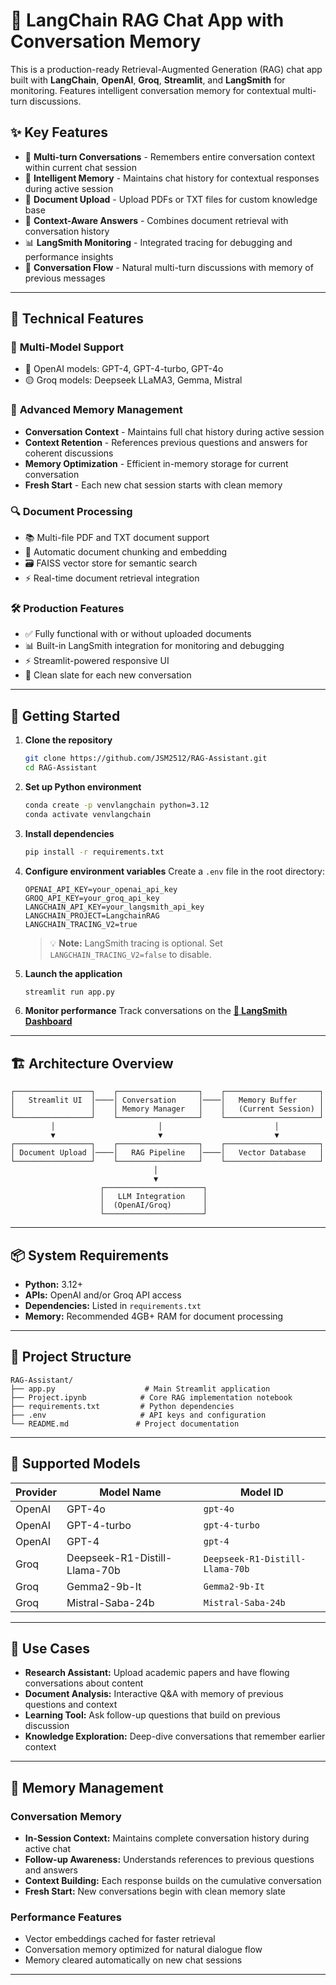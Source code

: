# 💬 LangChain RAG Chat App with Conversation Memory

This is a production-ready Retrieval-Augmented Generation (RAG) chat app built with **LangChain**, **OpenAI**, **Groq**, **Streamlit**, and **LangSmith** for monitoring. Features intelligent conversation memory for contextual multi-turn discussions.

## ✨ Key Features  
- 💬 **Multi-turn Conversations** - Remembers entire conversation context within current chat session
- 🧠 **Intelligent Memory** - Maintains chat history for contextual responses during active session
- 📄 **Document Upload** - Upload PDFs or TXT files for custom knowledge base
- 🎯 **Context-Aware Answers** - Combines document retrieval with conversation history
- 📊 **LangSmith Monitoring** - Integrated tracing for debugging and performance insights
- 🔄 **Conversation Flow** - Natural multi-turn discussions with memory of previous messages

---

## 🧰 Technical Features

### 🤖 **Multi-Model Support**
- 🔷 OpenAI models: GPT-4, GPT-4-turbo, GPT-4o  
- 🟡 Groq models: Deepseek LLaMA3, Gemma, Mistral

### 💾 **Advanced Memory Management**
- **Conversation Context** - Maintains full chat history during active session
- **Context Retention** - References previous questions and answers for coherent discussions
- **Memory Optimization** - Efficient in-memory storage for current conversation
- **Fresh Start** - Each new chat session starts with clean memory

### 🔍 **Document Processing**
- 📚 Multi-file PDF and TXT document support
- 🔗 Automatic document chunking and embedding
- 🗃️ FAISS vector store for semantic search
- ⚡ Real-time document retrieval integration

### 🛠️ **Production Features**
- ✅ Fully functional with or without uploaded documents
- 📊 Built-in LangSmith integration for monitoring and debugging
- ⚡ Streamlit-powered responsive UI
- 🧹 Clean slate for each new conversation

---

## 🚀 Getting Started

1. **Clone the repository**
   ```bash
   git clone https://github.com/JSM2512/RAG-Assistant.git
   cd RAG-Assistant
   ```

2. **Set up Python environment**
   ```bash
   conda create -p venvlangchain python=3.12
   conda activate venvlangchain
   ```

3. **Install dependencies**
   ```bash
   pip install -r requirements.txt
   ```

4. **Configure environment variables**
   Create a `.env` file in the root directory:
   ```env
   OPENAI_API_KEY=your_openai_api_key
   GROQ_API_KEY=your_groq_api_key
   LANGCHAIN_API_KEY=your_langsmith_api_key
   LANGCHAIN_PROJECT=LangchainRAG
   LANGCHAIN_TRACING_V2=true
   ```

   > 💡 **Note:** LangSmith tracing is optional. Set `LANGCHAIN_TRACING_V2=false` to disable.

5. **Launch the application**
   ```bash
   streamlit run app.py
   ```

6. **Monitor performance**
   Track conversations on the **[🚀 LangSmith Dashboard](https://smith.langchain.com/o/b30de270-0832-4d48-baa4-c4ce02a836dc/dashboards/10024ed1-1fc3-4b53-b9fe-4f4e6a8cf2a2)**

---

## 🏗️ Architecture Overview

```
┌─────────────────┐    ┌──────────────────┐    ┌─────────────────────┐
│   Streamlit UI  │────│ Conversation     │────│   Memory Buffer     │
│                 │    │ Memory Manager   │    │   (Current Session) │
└─────────────────┘    └──────────────────┘    └─────────────────────┘
         │                       │                         │
         ▼                       ▼                         ▼
┌─────────────────┐    ┌──────────────────┐    ┌─────────────────────┐
│ Document Upload │────│   RAG Pipeline   │────│   Vector Database   │
└─────────────────┘    └──────────────────┘    └─────────────────────┘
                                │
                                ▼
                    ┌──────────────────────┐
                    │   LLM Integration    │
                    │  (OpenAI/Groq)       │
                    └──────────────────────┘
```

---

## 📦 System Requirements

- **Python:** 3.12+
- **APIs:** OpenAI and/or Groq API access
- **Dependencies:** Listed in `requirements.txt`
- **Memory:** Recommended 4GB+ RAM for document processing

---

## 📁 Project Structure

```
RAG-Assistant/
├── app.py                    # Main Streamlit application
├── Project.ipynb            # Core RAG implementation notebook
├── requirements.txt         # Python dependencies
├── .env                     # API keys and configuration
└── README.md               # Project documentation
```

---

## 🤖 Supported Models

| **Provider** | **Model Name** | **Model ID** |
|-------------|----------------|--------------|
| OpenAI | GPT-4o | `gpt-4o` |
| OpenAI | GPT-4-turbo | `gpt-4-turbo` |
| OpenAI | GPT-4 | `gpt-4` |
| Groq | Deepseek-R1-Distill-Llama-70b | `Deepseek-R1-Distill-Llama-70b` |
| Groq | Gemma2-9b-It | `Gemma2-9b-It` |
| Groq | Mistral-Saba-24b | `Mistral-Saba-24b` |

---

## 🎯 Use Cases

- **Research Assistant:** Upload academic papers and have flowing conversations about content
- **Document Analysis:** Interactive Q&A with memory of previous questions and context  
- **Learning Tool:** Ask follow-up questions that build on previous discussion
- **Knowledge Exploration:** Deep-dive conversations that remember earlier context

---

## 🔧 Memory Management

### Conversation Memory
- **In-Session Context:** Maintains complete conversation history during active chat
- **Follow-up Awareness:** Understands references to previous questions and answers
- **Context Building:** Each response builds on the cumulative conversation
- **Fresh Start:** New conversations begin with clean memory slate

### Performance Features
- Vector embeddings cached for faster retrieval
- Conversation memory optimized for natural dialogue flow
- Memory cleared automatically on new chat sessions

---
